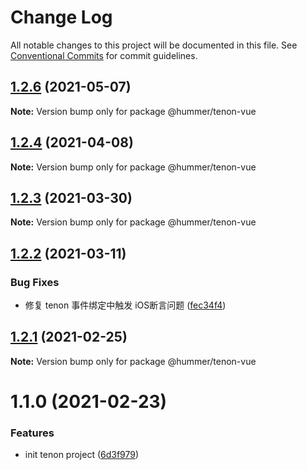 # Change Log

All notable changes to this project will be documented in this file.
See [Conventional Commits](https://conventionalcommits.org) for commit guidelines.

## [1.2.6](https://github.com/didi/Hummer/compare/tenon_1.2.2...tenon_1.2.6) (2021-05-07)

**Note:** Version bump only for package @hummer/tenon-vue





## [1.2.4](https://github.com/didi/Hummer/compare/tenon_1.2.2...tenon_1.2.4) (2021-04-08)

**Note:** Version bump only for package @hummer/tenon-vue





## [1.2.3](https://github.com/didi/Hummer/compare/tenon_1.2.2...tenon_1.2.3) (2021-03-30)

**Note:** Version bump only for package @hummer/tenon-vue





## [1.2.2](https://github.com/didi/Hummer/compare/tenon_1.2.1...tenon_1.2.2) (2021-03-11)


### Bug Fixes

* 修复 tenon 事件绑定中触发 iOS断言问题 ([fec34f4](https://github.com/didi/Hummer/commit/fec34f400acb2557ef5703fe136fa2bbb36f951d))





## [1.2.1](https://github.com/didi/Hummer/compare/tenon_1.2.0...tenon_1.2.1) (2021-02-25)

**Note:** Version bump only for package @hummer/tenon-vue





# 1.1.0 (2021-02-23)


### Features

* init tenon project ([6d3f979](https://github.com/didi/Hummer/commit/6d3f97983f4174dc1591e67cc1183862785d1ccc))

